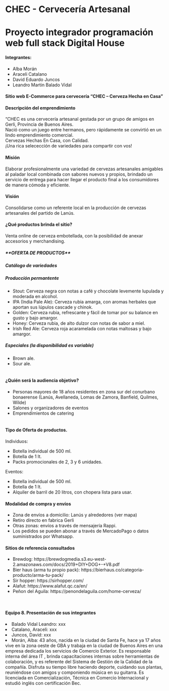 ﻿# CHEC - Cervecería Artesanal #
<h1>Proyecto integrador programación web full stack Digital House</h1>
<h4>Integrantes:</h4>
<ul>
  <li>Alba Morán</li>
  <li>Araceli Catalano</li>
  <li>David Eduardo Juncos</li>
  <li>Leandro Martin Balado Vidal</li>
</ul>

<h4>Sitio web E-Commerce para cervecería “CHEC – Cerveza Hecha en Casa” </h4>

<h4>Descripción del emprendimiento</h4>
“CHEC es una cervecería artesanal gestada por un grupo de amigos en Gerli, Provincia de Buenos Aires.<br> 
Nació como un juego entre hermanos, pero rápidamente se convirtió en un lindo emprendimiento comercial.<br>
Cervezas Hechas En Casa, con Calidad.<br> 
¡Una rica selecección de variedades para compartir con vos!

<h4> Misión </h4> 
Elaborar profesionalmente una variedad de cervezas artesanales amigables al paladar local combinada con sabores nuevos y propios, brindado un servicio de entrega para hacer llegar el producto final a los consumidores de manera cómoda y eficiente. <br>
<h4> Visión </h4> 
Consolidarse como un referente local en la producción de cervezas artesanales del partido de Lanús. <br>

<h4>¿Qué productos brinda el sitio?  </h4>
<p> Venta online de cerveza embotellada, con la posibilidad de anexar accesorios y merchandising.

<h5>**OFERTA DE PRODUCTOS** </h5>
<h5> Catálogo de variedades </h5>
<h5> Producción permantente </h5>
<ul>
  <li> Stout: Cerveza negra con notas a café y chocolate levemente lupulada y moderada en alcohol. </li> 
  <li> IPA (India Pale Ale): Cerveza rubia amarga, con aromas herbales que aportan sus lúpulos cascade y chinok.</li> 
  <li> Golden: Cerveza rubia, refrescante y fácil de tomar por su balance en gusto y bajo amargor.</li> 
  <li> Honey: Cerveza rubia,  de alto dulzor con notas de sabor a miel.  </li> 
  <li>	Irish Red Ale: Cerveza roja acaramelada con notas maltosas y bajo amargor.</li>
</ul>
<h5>Especiales (la disponibilidad es variable)</h5>
<ul>
  <li>	Brown ale.</li>
  <li>	Sour ale. </li> <br>
</ul>
<h4>¿Quién será la audiencia objetivo? </h4>
<ul>
  <li>	Personas mayores de 18 años residentes en zona sur del conurbano bonaerense (Lanús, Avellaneda, Lomas de Zamora, Banfield, Quilmes, Wilde)</li>
  <li>	Salones y organizadores de eventos </li>
  <li>  Emprendimientos de catering </li><br>
</ul>
<h4>Tipo de Oferta de productos.</h4>
Individuos: 
<ul>
  <li> Botella individual de 500 ml. </li>
  <li> Botella de 1 lt. </li>
  <li> Packs promocionales de 2, 3 y 6 unidades. </li>
</ul>
Eventos:
<ul>
  <li> Botella individual de 500 ml. </li>
  <li> Botella de 1 lt. </li>
  <li> Alquiler de barril de 20 litros, con chopera lista para usar.</li>
</ul>

<h4> Modalidad de compra y envíos<br> </h4>
<ul>
  <li> Zona de envíos a domicilio: Lanús y alrededores (ver mapa) </li>
  <li> Retiro directo en fabrica Gerli </li>
  <li> Otras zonas: envíos a través de mensajería Rappi.  </li>
  <li> Los pedidos se pueden abonar a través de MercadoPago o datos suministrados por Whatsapp. </li>
</ul>

<h4>Sitios de referencia consultados</h4>
<ul>
  <li>Brewdog: https://brewdogmedia.s3.eu-west-2.amazonaws.com/docs/2019+DIY+DOG+-+V8.pdf</li>
  <li>Bier haus (arma tu propio pack): https://bierhaus.co/categoria-producto/arma-tu-pack/</li>
  <li>Sir hopper: https://sirhopper.com/</li>
  <li>Alafut: https://www.alafut.qc.ca/en/</li>
  <li>Peñon del Aguila: https://penondelaguila.com/home-cerveza/</li>
</ul>
<br>
<h4> Equipo 8. Presentación de sus integrantes</h4>
<li> Balado Vidal Leandro: xxx </li>
<li>	Catalano, Araceli:  xxx  </li>
<li>	Juncos, David:  xxx  </li>
<li>	Morán, Alba: 43 años, nacida en la ciudad de Santa Fe, hace ya 17 años vive en la zona oeste de GBA y trabaja en la ciudad de Buenos Aires en una empresa dedicada los servicios de Comercio Exterior. Es responsable interna del área IT , brinda capacitaciones internas sobre herramientas de colaboración, y es referente del Sistema de Gestión de la Calidad de la compañía.  Disfruta su tiempo libre haciendo deporte, cuidando sus plantas, reuniéndose con amigos y componiendo música en su guitarra.
Es licenciada en Comercialización, Técnica en Comercio Internacional y estudió inglés con certificación Bec. </li>



